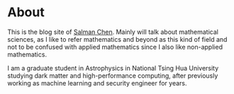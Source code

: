 # About
This is the blog site of [Salman Chen](https://salmanhiro.github.io). Mainly will talk about mathematical sciences, as I like to refer mathematics and beyond as this kind of field and not to be confused with applied mathematics since I also like non-applied mathematics.

I am a graduate student in Astrophysics in National Tsing Hua University studying dark matter and high-performance computing, after previously working as machine learning and security engineer for years.